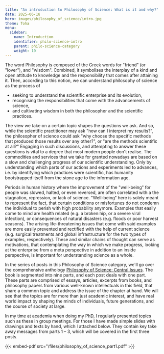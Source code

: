 ```yaml
---
title: "An introduction to Philosophy of Science: What is it and why?"
date: 2025-06-18
hero: images/philosophy_of_science/intro.jpg
theme: Toha
menu:
  sidebar:
    name: Introduction
    identifier: philo-science-intro
    parent: philo-science-category
    weight: 10
---
```



The word Philosophy is composed of the Greek words for "friend" (or "lover"), and "wisdom". Combined, it symbolises the interplay of a kind and open attitude to knowledge and the responsibility that comes after attaining it. Then, according to this notion, we can understand philosophy of science as the process of 
- seeking to understand the scientific enterprise and its evolution, 
- recognising the responsibilities that come with the advancements of science, 
- and cultivating wisdom in both the philosopher and the scientific practices.

The view we take on a certain topic shapes the questions we ask. And so, while the scientific practitioner may ask "how can I interpret my results?", the philosopher of science could ask "why choose the specific methods that produced those results over any other?", or "are the methods scientific at all?" Engaging in such discussions, and attempting to answer these questions is vital to a degree that most modern people don't realise. The commodities and services that we take for granted nowadays are based on a slow and challenging progress of our scientific understanding. Only by understanding which parts of our actions and experiments led to advances, i.e. by identifying which practices were scientific, has humanity bootstrapped itself from the stone age to the information age.

Periods in human history where the improvement of the "well-being" for people was slowed, halted, or even reversed, are often correlated with a the stagnation, repression, or lack of science. "Well-being" here is solely meant to represent the fact, that certain conditions or misfortunes do not condemn the individual to perish with high probability anymore. Examples that easily come to mind are health related (e.g. a broken hip, or a severe viral infection), or consequences of natural disasters (e.g. floods or poor harvest seasons). The arising life-threatening issues that come with said examples are more easily prevented and rectified with the help of current science (e.g. surgical treatments and global infrastructure for the two types of examples, respectively). These and similar chains of thought can serve as motivations, that contemplating the way in which we make progress, looking at the enterprise from a meta perspective in addition to an inside perspective, is important for understanding science as a whole.

In the series of posts in this Philosophy of Science category, we'll go over the comprehensive anthology [Philosophy of Science: Central Issues](https://philpapers.org/rec/CURPOS). The book is segmented into nine parts, and each post deals with one part. These parts are comprised of essays, articles, excerpts from books, and philosophy papers from various well-known intellectuals in this field, that share a common topic and address the issue of the chapter at hand. We will see that the topics are for more than just academic interest, and have real world impact by shaping the minds of individuals, future generations, and the course of society at large.

In my time at academia when doing my PhD, I regularly presented topics such as these in group meetings. For those I have made simple slides with drawings and texts by hand, which I attached below. They contain key take away messages from parts 1 – 3, which will be covered in the first three posts.

{{< embed-pdf src="/files/philosophy_of_science_part1.pdf" >}}